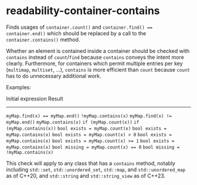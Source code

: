 # readability-container-contains

Finds usages of `container.count()` and
`container.find() == container.end()` which should be replaced by a call
to the `container.contains()` method.

Whether an element is contained inside a container should be checked
with `contains` instead of `count`/`find` because `contains` conveys the
intent more clearly. Furthermore, for containers which permit multiple
entries per key (`multimap`, `multiset`, \...), `contains` is more
efficient than `count` because `count` has to do unnecessary additional
work.

Examples:

Initial expression Result

---

`myMap.find(x) == myMap.end()` `!myMap.contains(x)`
`myMap.find(x) != myMap.end()` `myMap.contains(x)`
`if (myMap.count(x))` `if (myMap.contains(x))`
`bool exists = myMap.count(x)` `bool exists = myMap.contains(x)`
`bool exists = myMap.count(x) > 0` `bool exists = myMap.contains(x)`
`bool exists = myMap.count(x) >= 1` `bool exists = myMap.contains(x)`
`bool missing = myMap.count(x) == 0` `bool missing = !myMap.contains(x)`

This check will apply to any class that has a `contains` method, notably
including `std::set`, `std::unordered_set`, `std::map`, and
`std::unordered_map` as of C++20, and `std::string` and
`std::string_view` as of C++23.
